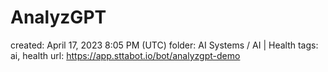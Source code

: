 # AnalyzGPT

created: April 17, 2023 8:05 PM (UTC)
folder: AI Systems / AI | Health
tags: ai, health
url: https://app.sttabot.io/bot/analyzgpt-demo